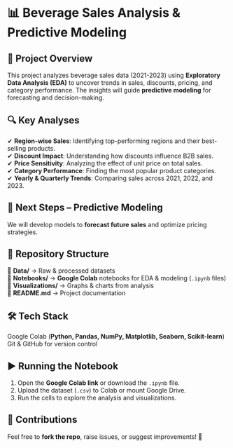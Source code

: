 # 📊 Beverage Sales Analysis & Predictive Modeling  

## 📌 Project Overview  
This project analyzes beverage sales data (2021-2023) using **Exploratory Data Analysis (EDA)** to uncover trends in sales, discounts, pricing, and category performance. The insights will guide **predictive modeling** for forecasting and decision-making.  

## 🔍 Key Analyses  
✔ **Region-wise Sales**: Identifying top-performing regions and their best-selling products.  
✔ **Discount Impact**: Understanding how discounts influence B2B sales.  
✔ **Price Sensitivity**: Analyzing the effect of unit price on total sales.  
✔ **Category Performance**: Finding the most popular product categories.  
✔ **Yearly & Quarterly Trends**: Comparing sales across 2021, 2022, and 2023.  

## 🚀 Next Steps – Predictive Modeling  
We will develop models to **forecast future sales** and optimize pricing strategies.  

## 📂 Repository Structure  
📁 **Data/** → Raw & processed datasets  
📁 **Notebooks/** → **Google Colab** notebooks for EDA & modeling (`.ipynb` files)  
📁 **Visualizations/** → Graphs & charts from analysis  
📄 **README.md** → Project documentation  

## 🛠️ Tech Stack  
Google Colab (**Python, Pandas, NumPy, Matplotlib, Seaborn, Scikit-learn**)  
Git & GitHub for version control  

## ▶️ Running the Notebook  
1. Open the **Google Colab link** or download the `.ipynb` file.  
2. Upload the dataset (`.csv`) to Colab or mount Google Drive.  
3. Run the cells to explore the analysis and visualizations.  

## 🎤 Contributions  
Feel free to **fork the repo**, raise issues, or suggest improvements! 🚀  
